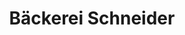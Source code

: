 ---
title: "Bäckerei Schneider"
url: /augsburg/baeckerei-schneider-buergermeister-widmeier-strasse/
shop: Bäckerei
---